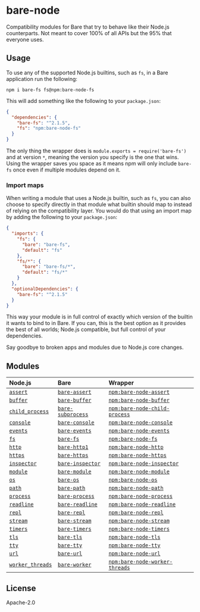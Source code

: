 # bare-node

Compatibility modules for Bare that try to behave like their Node.js counterparts. Not meant to cover 100% of all APIs but the 95% that everyone uses.

## Usage

To use any of the supported Node.js builtins, such as `fs`, in a Bare application run the following:

```
npm i bare-fs fs@npm:bare-node-fs
```

This will add something like the following to your `package.json`:

```json
{
  "dependencies": {
    "bare-fs": "^2.1.5",
    "fs": "npm:bare-node-fs"
  }
}
```

The only thing the wrapper does is `module.exports = require('bare-fs')` and at version `*`, meaning the version you specify is the one that wins. Using the wrapper saves you space as it means npm will only include `bare-fs` once even if multiple modules depend on it.

### Import maps

When writing a module that uses a Node.js builtin, such as `fs`, you can also choose to specify directly in that module what builtin should map to instead of relying on the compatibility layer. You would do that using an import map by adding the following to your `package.json`:

```json
{
  "imports": {
    "fs": {
      "bare": "bare-fs",
      "default": "fs"
    },
    "fs/*": {
      "bare": "bare-fs/*",
      "default": "fs/*"
    }
  },
  "optionalDependencies": {
    "bare-fs": "^2.1.5"
  }
}
```

This way your module is in full control of exactly which version of the builtin it wants to bind to in Bare. If you can, this is the best option as it provides the best of all worlds; Node.js compatible, but full control of your dependencies.

Say goodbye to broken apps and modules due to Node.js core changes.

## Modules

Node.js | Bare | Wrapper
:--- | :--- | :---
[`assert`](https://nodejs.org/api/assert.html) | [`bare-assert`](https://github.com/holepunchto/bare-assert) | [`npm:bare-node-assert`](https://www.npmjs.com/package/bare-node-assert)
[`buffer`](https://nodejs.org/api/buffer.html) | [`bare-buffer`](https://github.com/holepunchto/bare-buffer) | [`npm:bare-node-buffer`](https://www.npmjs.com/package/bare-node-buffer)
[`child_process`](https://nodejs.org/api/child_process.html) | [`bare-subprocess`](https://github.com/holepunchto/bare-subprocess) | [`npm:bare-node-child-process`](https://www.npmjs.com/package/bare-node-child-process)
[`console`](https://nodejs.org/api/console.html) | [`bare-console`](https://github.com/holepunchto/bare-console) | [`npm:bare-node-console`](https://www.npmjs.com/package/bare-node-console)
[`events`](https://nodejs.org/api/events.html) | [`bare-events`](https://github.com/holepunchto/bare-events) | [`npm:bare-node-events`](https://www.npmjs.com/package/bare-node-events)
[`fs`](https://nodejs.org/api/fs.html) | [`bare-fs`](https://github.com/holepunchto/bare-fs) | [`npm:bare-node-fs`](https://www.npmjs.com/package/bare-node-fs)
[`http`](https://nodejs.org/api/http.html) | [`bare-http1`](https://github.com/holepunchto/bare-http1) | [`npm:bare-node-http`](https://www.npmjs.com/package/bare-node-http)
[`https`](https://nodejs.org/api/https.html) | [`bare-https`](https://github.com/holepunchto/bare-https) | [`npm:bare-node-https`](https://www.npmjs.com/package/bare-node-https)
[`inspector`](https://nodejs.org/api/inspector.html) | [`bare-inspector`](https://github.com/holepunchto/bare-inspector) | [`npm:bare-node-inspector`](https://www.npmjs.com/package/bare-node-inspector)
[`module`](https://nodejs.org/api/module.html) | [`bare-module`](https://github.com/holepunchto/bare-module) | [`npm:bare-node-module`](https://www.npmjs.com/package/bare-node-module)
[`os`](https://nodejs.org/api/os.html) | [`bare-os`](https://github.com/holepunchto/bare-os) | [`npm:bare-node-os`](https://www.npmjs.com/package/bare-node-os)
[`path`](https://nodejs.org/api/path.html) | [`bare-path`](https://github.com/holepunchto/bare-path) | [`npm:bare-node-path`](https://www.npmjs.com/package/bare-node-path)
[`process`](https://nodejs.org/api/process.html) | [`bare-process`](https://github.com/holepunchto/bare-process) | [`npm:bare-node-process`](https://www.npmjs.com/package/bare-node-process)
[`readline`](https://nodejs.org/api/readline.html) | [`bare-readline`](https://github.com/holepunchto/bare-readline) | [`npm:bare-node-readline`](https://www.npmjs.com/package/bare-node-readline)
[`repl`](https://nodejs.org/api/repl.html) | [`bare-repl`](https://github.com/holepunchto/bare-repl) | [`npm:bare-node-repl`](https://www.npmjs.com/package/bare-node-repl)
[`stream`](https://nodejs.org/api/stream.html) | [`bare-stream`](https://github.com/holepunchto/bare-stream) | [`npm:bare-node-stream`](https://www.npmjs.com/package/bare-node-stream)
[`timers`](https://nodejs.org/api/timers.html) | [`bare-timers`](https://github.com/holepunchto/bare-timers) | [`npm:bare-node-timers`](https://www.npmjs.com/package/bare-node-timers)
[`tls`](https://nodejs.org/api/tls.html) | [`bare-tls`](https://github.com/holepunchto/bare-tls) | [`npm:bare-node-tls`](https://www.npmjs.com/package/bare-node-tls)
[`tty`](https://nodejs.org/api/tty.html) | [`bare-tty`](https://github.com/holepunchto/bare-tty) | [`npm:bare-node-tty`](https://www.npmjs.com/package/bare-node-tty)
[`url`](https://nodejs.org/api/url.html) | [`bare-url`](https://github.com/holepunchto/bare-url) | [`npm:bare-node-url`](https://www.npmjs.com/package/bare-node-url)
[`worker_threads`](https://nodejs.org/api/worker_threads.html) | [`bare-worker`](https://github.com/holepunchto/bare-worker) | [`npm:bare-node-worker-threads`](https://www.npmjs.com/package/bare-node-worker-threads)

## License

Apache-2.0
